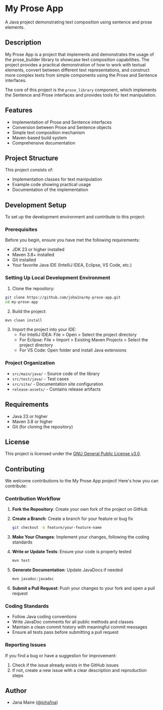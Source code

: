 # My Prose App

A Java project demonstrating text composition using sentence and prose elements.

## Description

My Prose App is a project that implements and demonstrates the usage of the prose_builder library to showcase text composition capabilities. The project provides a practical demonstration of how to work with textual elements, convert between different text representations, and construct more complex texts from simple components using the Prose and Sentence interfaces.

The core of this project is the `prose_library` component, which implements the Sentence and Prose interfaces and provides tools for text manipulation.

## Features

- Implementation of Prose and Sentence interfaces
- Conversion between Prose and Sentence objects
- Simple text composition mechanism
- Maven-based build system
- Comprehensive documentation

## Project Structure

This project consists of:
- Implementation classes for text manipulation
- Example code showing practical usage
- Documentation of the implementation

## Development Setup

To set up the development environment and contribute to this project:

### Prerequisites

Before you begin, ensure you have met the following requirements:
- JDK 23 or higher installed
- Maven 3.8+ installed
- Git installed
- Your favorite Java IDE (IntelliJ IDEA, Eclipse, VS Code, etc.)

### Setting Up Local Development Environment

1. Clone the repository:
```bash
git clone https://github.com/joha1na/my-prose-app.git
cd my-prose-app
```

2. Build the project:
```bash
mvn clean install
```

3. Import the project into your IDE:
   - For IntelliJ IDEA: File > Open > Select the project directory
   - For Eclipse: File > Import > Existing Maven Projects > Select the project directory
   - For VS Code: Open folder and install Java extensions

### Project Organization

- `src/main/java/` - Source code of the library
- `src/test/java/` - Test cases
- `src/site/` - Documentation site configuration
- `release-assets/` - Contains release artifacts

## Requirements

- Java 23 or higher
- Maven 3.8 or higher
- Git (for cloning the repository)

## License

This project is licensed under the [GNU General Public License v3.0](LICENSE).

## Contributing

We welcome contributions to the My Prose App project! Here's how you can contribute:

### Contribution Workflow

1. **Fork the Repository**: Create your own fork of the project on GitHub

2. **Create a Branch**: Create a branch for your feature or bug fix
   ```bash
   git checkout -b feature/your-feature-name
   ```

3. **Make Your Changes**: Implement your changes, following the coding standards

4. **Write or Update Tests**: Ensure your code is properly tested
   ```bash
   mvn test
   ```

5. **Generate Documentation**: Update JavaDocs if needed
   ```bash
   mvn javadoc:javadoc
   ```

6. **Submit a Pull Request**: Push your changes to your fork and open a pull request

### Coding Standards

- Follow Java coding conventions
- Write JavaDoc comments for all public methods and classes
- Maintain a clean commit history with meaningful commit messages
- Ensure all tests pass before submitting a pull request

### Reporting Issues

If you find a bug or have a suggestion for improvement:
1. Check if the issue already exists in the GitHub issues
2. If not, create a new issue with a clear description and reproduction steps

## Author

- Jana Maire ([@joha1na](https://github.com/joha1na))
